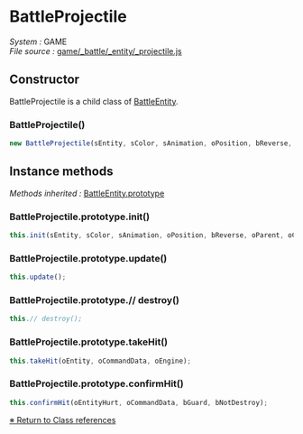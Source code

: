 # BattleProjectile


_System :_ GAME  
_File source :_ [game/_battle/_entity/_projectile.js](https://github.com/de-sign/DBZ-Versus/blob/master/src/assets/js/game/_battle/_entity/_projectile.js)

## Constructor

BattleProjectile is a child class of [BattleEntity](BattleEntity.md).
### BattleProjectile()

```javascript
new BattleProjectile(sEntity, sColor, sAnimation, oPosition, bReverse, oParent, oCommandData);
```


## Instance methods
_Methods inherited :_ [BattleEntity.prototype](BattleEntity.md#instance-methods) 

### BattleProjectile.prototype.init()

```javascript
this.init(sEntity, sColor, sAnimation, oPosition, bReverse, oParent, oCommandData);
```

### BattleProjectile.prototype.update()

```javascript
this.update();
```

### BattleProjectile.prototype.// destroy()

```javascript
this.// destroy();
```

### BattleProjectile.prototype.takeHit()

```javascript
this.takeHit(oEntity, oCommandData, oEngine);
```

### BattleProjectile.prototype.confirmHit()

```javascript
this.confirmHit(oEntityHurt, oCommandData, bGuard, bNotDestroy);
```


<link rel="stylesheet" href="../_doc.css" />

[&#8251; Return to Class references](References.md)